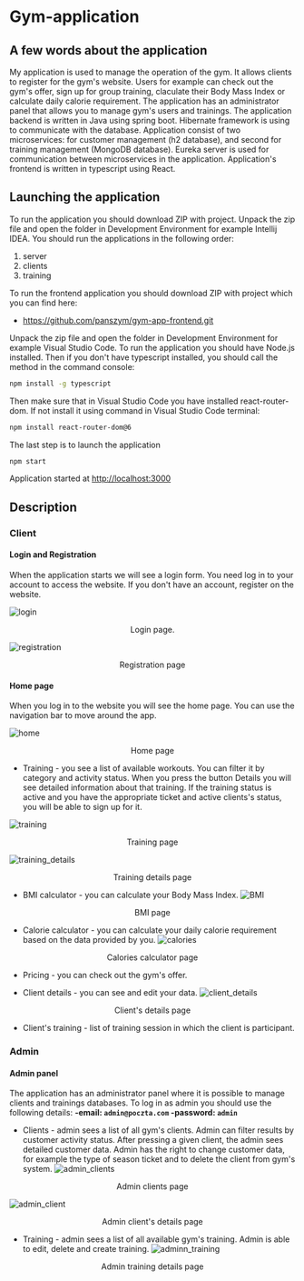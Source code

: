 # Gym-application

## A few words about the application

My application is used to manage the operation of the gym. It allows clients to register for the gym's website. Users for example can check out the gym's offer, sign up for group training, claculate their Body Mass Index or calculate daily calorie requirement. The application has an administrator panel that allows you to manage gym's users and trainings. The application backend is written in Java using spring boot. Hibernate framework is using to communicate with the database. Application consist of two microservices: for customer management (h2 database), and second for training management (MongoDB database). Eureka server is used for communication between microservices in the application. Application's frontend is written in typescript using  React.

## Launching the application

To run the application you should download ZIP with project. Unpack the zip file and open the folder in Development Environment for example Intellij IDEA. You should run the applications in the following order:

 1. server
 2. clients
 3. training

To run the frontend application you should download ZIP with project which you can find here: 

 - https://github.com/panszym/gym-app-frontend.git

Unpack the zip file and open the folder in Development Environment for example Visual Studio Code. To run the application you should have Node.js installed. Then if you don't have typescript installed, you should call the method in the command console: 
 ```bash
npm install -g typescript
```
Then make sure that in Visual Studio Code you have installed react-router-dom. If not install it using command in Visual Studio Code terminal: 
 ```bash
npm install react-router-dom@6
```
The last step is to launch the application
  ```bash
npm start
```
Application started at [http://localhost:3000](http://localhost:3000/)

## Description

### Client

#### Login and Registration 

When the application starts we will see a login form. You need log in to your account to access the website. If you don't have an account, register on the website.
 
 ![login](https://github.com/user-attachments/assets/c4eda5a6-719b-4848-931a-639ddeb8534b)
 
<p align="center"> Login page.</p>

![registration](https://github.com/user-attachments/assets/320c3f71-d4db-4a29-ba29-1104edc4fd27)
<p align="center"> Registration page</p>


#### Home page 

When you log in to the website you will see the home page. You can use the navigation bar to move around the app.

![home](https://github.com/user-attachments/assets/8707d7d7-3708-4154-9eff-f8d1968aea15)
<p align="center"> Home page</p>
 

 - Training - you see a list of available workouts. You can filter it by category and activity status. When you press the button Details you will see detailed information about that training. If the training status is active and you have the appropriate ticket and active clients's status, you will be able to sign up for it.

![training](https://github.com/user-attachments/assets/18017018-5a01-4314-8491-55819e857e69)
 <p align="center"> Training page</p>
 
 ![training_details](https://github.com/user-attachments/assets/e09ebdae-8a0c-4b59-b55d-c36bbe09763a)
  <p align="center"> Training details page</p>
  
 - BMI calculator - you can calculate your Body Mass Index.
![BMI](https://github.com/user-attachments/assets/739665cd-2541-4099-806c-9c18ece13641)
 <p align="center"> BMI page</p>
 
 - Calorie calculator - you can calculate your daily calorie requirement based on the data provided by you.
 ![calories](https://github.com/user-attachments/assets/9f45c429-be7b-4a97-8c1c-35d078fe7d3d)
 <p align="center">Calories calculator page</p>
 
 - Pricing - you can check out the gym's offer.
 
 - Client details - you can see and edit your data.
![client_details](https://github.com/user-attachments/assets/bab51433-5a72-44b2-9ba6-1df00bddd965)
 <p align="center">Client's details page</p>
 
 - Client's training - list of training session in which the client is participant.

### Admin

#### Admin panel
The application has an administrator panel where it is possible to manage clients and trainings databases. To log in as admin you should use the following details:
**-email: `admin@poczta.com`
-password: `admin`**

 - Clients - admin sees a list of all gym's clients. Admin can filter results by customer activity status. After pressing a given client, the admin sees detailed customer data. Admin has the right to change customer data, for example the type of season ticket and to delete the client from gym's system.
  ![admin_clients](https://github.com/user-attachments/assets/27f7c271-0a73-4454-8f95-f83734d3604a)
 <p align="center">Admin clients page</p>
 
![admin_client](https://github.com/user-attachments/assets/b059f3d3-9a8f-4ec0-af98-05a228c54da5)
 
 <p align="center">Admin client's details page</p>
 
- Training - admin sees a list of all available gym's training. Admin is able to edit, delete and create training. 
![adminn_training](https://github.com/user-attachments/assets/4fcbdb6c-2bbb-4a42-9f68-3ab8fc7093ce)
<p align="center">Admin training details page</p>

 
